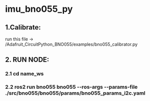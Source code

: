 # imu_bno055_py
## 1.Calibrate: 
run this file -> /Adafruit_CircuitPython_BNO055/examples/bno055_calibrator.py
## 2. RUN NODE: 
  ### 2.1 cd name_ws
  ### 2.2 ros2 run bno055 bno055 --ros-args --params-file ./src/bno055/bno055/params/bno055_params_i2c.yaml
